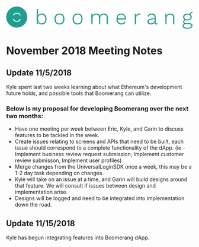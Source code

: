 ![alt text](https://github.com/BoomerangProject/boomerang-wiki/blob/master/images/logo.png "Boomerang Logo")
# November 2018 Meeting Notes

## Update 11/5/2018
Kyle spent last two weeks learning about what Ethereum's development future holds, and possible tools that Boomerang can utilize.

### Below is my proposal for developing Boomerang over the next two months:
  - Have one meeting per week between Eric, Kyle, and Garin to discuss features to be tackled in the week.
  - Create issues relating to screens and APIs that need to be built, each issue should correspond to a complete functionality of the dApp. (ie - Implement business review request submission, Implement customer review submisson, Implement user profiles)
  - Merge changes from the UniversalLoginSDK once a week, this may be a 1-2 day task depending on changes.
  - Kyle will take on an issue at a time, and Garin will build designs around that feature. We will consult if issues between design and implementation arise.
  - Designs will be logged and need to be integrated into implementation down the road.

## Update 11/15/2018
Kyle has begun integrating features into Boomerang dApp. 
